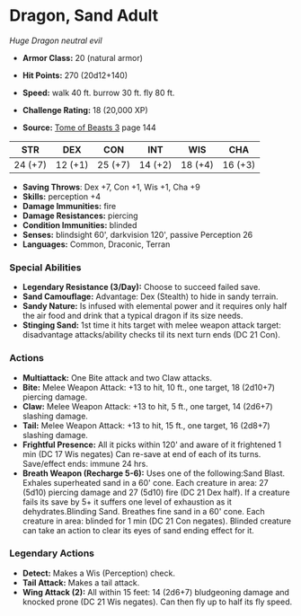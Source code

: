 # Dragon, Sand Adult

*Huge* *Dragon* *neutral evil*

- **Armor Class:** 20 (natural armor)
- **Hit Points:** 270 (20d12+140)
- **Speed:** walk 40 ft. burrow 30 ft. fly 80 ft.

- **Challenge Rating:** 18 (20,000 XP)
- **Source:** [Tome of Beasts 3](https://koboldpress.com/kpstore/product/tome-of-beasts-3-for-5th-edition/) page 144

| STR | DEX | CON | INT | WIS | CHA |
| --- | --- | --- | --- | --- | --- |
| 24 (+7) | 12 (+1) | 25 (+7) | 14 (+2) | 18 (+4) | 16 (+3) |

- **Saving Throws**: Dex +7, Con +1, Wis +1, Cha +9
- **Skills:** perception +4
- **Damage Immunities:** fire
- **Damage Resistances:** piercing
- **Condition Immunities:** blinded
- **Senses:** blindsight 60', darkvision 120', passive Perception 26
- **Languages:** Common, Draconic, Terran

### Special Abilities

- **Legendary Resistance (3/Day):** Choose to succeed failed save.
- **Sand Camouflage:** Advantage: Dex (Stealth) to hide in sandy terrain.
- **Sandy Nature:** Is infused with elemental power and it requires only half the air food and drink that a typical dragon if its size needs.
- **Stinging Sand:** 1st time it hits target with melee weapon attack target: disadvantage attacks/ability checks til its next turn ends (DC 21 Con).

### Actions

- **Multiattack:** One Bite attack and two Claw attacks.
- **Bite:** Melee Weapon Attack: +13 to hit, 10 ft., one target, 18 (2d10+7) piercing damage.
- **Claw:** Melee Weapon Attack: +13 to hit, 5 ft., one target, 14 (2d6+7) slashing damage.
- **Tail:** Melee Weapon Attack: +13 to hit, 15 ft., one target, 16 (2d8+7) slashing damage.
- **Frightful Presence:** All it picks within 120' and aware of it frightened 1 min (DC 17 Wis negates) Can re-save at end of each of its turns. Save/effect ends: immune 24 hrs.
- **Breath Weapon (Recharge 5-6):** Uses one of the following:Sand Blast. Exhales superheated sand in a 60' cone. Each creature in area: 27 (5d10) piercing damage and 27 (5d10) fire (DC 21 Dex half). If a creature fails its save by 5+ it suffers one level of exhaustion as it dehydrates.Blinding Sand. Breathes fine sand in a 60' cone. Each creature in area: blinded for 1 min (DC 21 Con negates). Blinded creature can take an action to clear its eyes of sand ending effect for it.



### Legendary Actions

- **Detect:** Makes a Wis (Perception) check.
- **Tail Attack:** Makes a tail attack.
- **Wing Attack (2):** All within 15 feet: 14 (2d6+7) bludgeoning damage and knocked prone (DC 21 Wis negates). Can then fly up to half its fly speed.
